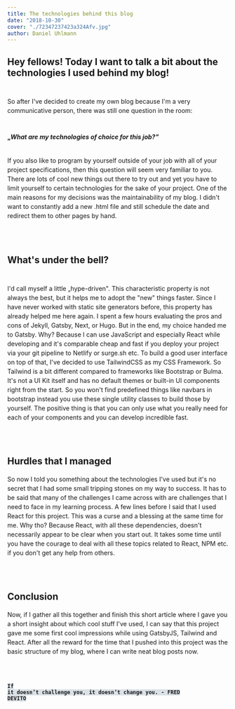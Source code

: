 ```yaml
---
title: The technologies behind this blog
date: "2018-10-30"
cover: "./72347237423a324Afv.jpg"
author: Daniel Uhlmann
---
```


## Hey fellows! Today I want to talk a bit about the technologies I used behind my blog!<br></br>

<p style = "line-height: 1.5;">
So after I've decided to create my own blog because I'm a very communicative person, there was still one question in the room:<br></br></p>

#### „*What are my technologies of choice for this job?"*<br></br>


<p style = "line-height: 1.5;">
If you also like to program by yourself outside of your job with all of your project specifications, then this question will seem very familiar to you. There are lots of cool new things out there to try out and yet you have to limit yourself to certain technologies for the sake of your project. One of the main reasons for my decisions was the maintainability of my blog. I didn't want to constantly add a new .html file and still schedule the date and redirect them to other pages by hand.
</p><br></br>

## What's under the bell?<br></br>

<p style = "line-height: 1.5;">
I'd call myself a little „hype-driven". This characteristic property is not always the best, but it helps me to adopt the "new" things faster. Since I have never worked with static site generators before, this property has already helped me here again. I spent a few hours evaluating the pros and cons of Jekyll, Gatsby, Next, or Hugo. But in the end, my choice handed me to Gatsby. Why? Because I can use JavaScript and especially React while developing and it's comparable cheap and fast if you deploy your project via your git pipeline to Netlify or surge.sh etc. To build a good user interface on top of that, I've decided to use TailwindCSS as my CSS Framework. So Tailwind is a bit different compared to frameworks like Bootstrap or Bulma. It's not a UI Kit itself and has no default themes or built-in UI components right from the start. So you won't find predefined things like navbars in bootstrap instead you use these single utility classes to build those by yourself. The positive thing is that you can only use what you really need for each of your components and you can develop incredible fast.</p><br></br>

## Hurdles that I managed

<p style = "line-height: 1.5;" >
So now I told you something about the technologies I've used but it's no secret that I had some small tripping stones on my way to success. It has to be said that many of the challenges I came across with are challenges that I need to face in my learning process. A few lines before I said that I used React for this project. This was a curse and a blessing at the same time for me. Why tho? Because React, with all these dependencies, doesn't necessarily appear to be clear when you start out. It takes some time until you have the courage to deal with all these topics related to React, NPM etc. if you don't get any help from others.</p><br></br>

## Conclusion

<p style = "line-height: 1.5;" >
Now, if I gather all this together and finish this short article where I gave you a short insight about which cool stuff I've used, I can say that this project gave me some first cool impressions while using GatsbyJS, Tailwind and React. After all the reward for the time that I pushed into this project was the basic structure of my blog, where I can write neat blog posts now.
</p><br></br>

<code class="language-text" style="background-color: #dae1e7;">__If it doesn’t challenge you, it doesn’t change you. - FRED DEVITO__</code>

